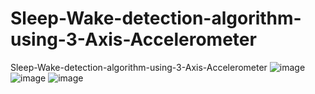 # Sleep-Wake-detection-algorithm-using-3-Axis-Accelerometer
Sleep-Wake-detection-algorithm-using-3-Axis-Accelerometer
![image](https://github.com/hbumjj/Sleep-Wake-detection-algorithm-using-3-Axis-Accelerometer/assets/95017140/49843bf5-1aa9-4523-a04a-fd47a7597b3e)
![image](https://github.com/hbumjj/Sleep-Wake-detection-algorithm-using-3-Axis-Accelerometer/assets/95017140/d5070952-20c2-4246-aa5f-891a9fc1b5b0)
![image](https://github.com/hbumjj/Sleep-Wake-detection-algorithm-using-3-Axis-Accelerometer/assets/95017140/ee481752-1c23-4de0-ae21-ba5a413e1ad3)
